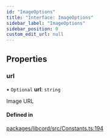 ```yaml
---
id: "ImageOptions"
title: "Interface: ImageOptions"
sidebar_label: "ImageOptions"
sidebar_position: 0
custom_edit_url: null
---
```


## Properties

### url

• `Optional` **url**: `string`

Image URL

#### Defined in

[packages/libcord/src/Constants.ts:194](https://github.com/Libcord/libcord/blob/58e1159/packages/libcord/src/Constants.ts#L194)
